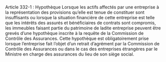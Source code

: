 Article 332-1 : Hypothèque
Lorsque les actifs affectés par une entreprise à la représentation des provisions qu’elle est tenue de constituer sont insuffisants ou lorsque la situation financière de cette entreprise est telle que les intérêts des assurés et bénéficiaires de contrats sont compromis, les immeubles faisant partie du patrimoine de ladite entreprise peuvent être grevés d’une hypothèque inscrite à la requête de la Commission de Contrôle des Assurances. Cette hypothèque est obligatoirement prise lorsque l’entreprise fait l’objet d’un retrait d’agrément par la Commission de Contrôle des Assurances ou dans le cas des entreprises étrangères par le Ministre en charge des assurances du lieu de son siège social.